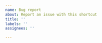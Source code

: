 ```yaml
---
name: Bug report
about: Report an issue with this shortcut
title: ''
labels: ''
assignees: ''

---
```

